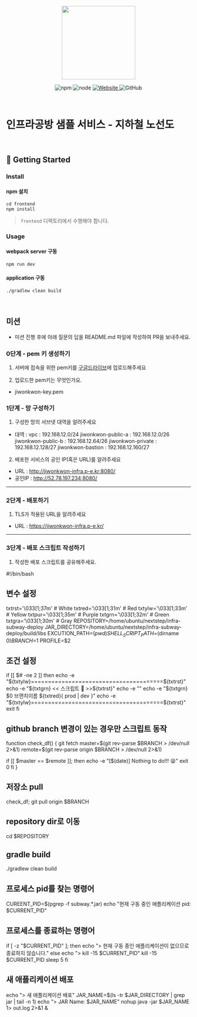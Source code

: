 <p align="center">
    <img width="200px;" src="https://raw.githubusercontent.com/woowacourse/atdd-subway-admin-frontend/master/images/main_logo.png"/>
</p>
<p align="center">
  <img alt="npm" src="https://img.shields.io/badge/npm-%3E%3D%205.5.0-blue">
  <img alt="node" src="https://img.shields.io/badge/node-%3E%3D%209.3.0-blue">
  <a href="https://edu.nextstep.camp/c/R89PYi5H" alt="nextstep atdd">
    <img alt="Website" src="https://img.shields.io/website?url=https%3A%2F%2Fedu.nextstep.camp%2Fc%2FR89PYi5H">
  </a>
  <img alt="GitHub" src="https://img.shields.io/github/license/next-step/atdd-subway-service">
</p>

<br>

# 인프라공방 샘플 서비스 - 지하철 노선도

<br>

## 🚀 Getting Started

### Install
#### npm 설치
```
cd frontend
npm install
```
> `frontend` 디렉토리에서 수행해야 합니다.

### Usage
#### webpack server 구동
```
npm run dev
```
#### application 구동
```
./gradlew clean build
```
<br>

## 미션

* 미션 진행 후에 아래 질문의 답을 README.md 파일에 작성하여 PR을 보내주세요.

### 0단계 - pem 키 생성하기

1. 서버에 접속을 위한 pem키를 [구글드라이브](https://drive.google.com/drive/folders/1dZiCUwNeH1LMglp8dyTqqsL1b2yBnzd1?usp=sharing)에 업로드해주세요

2. 업로드한 pem키는 무엇인가요.
- jiwonkwon-key.pem

### 1단계 - 망 구성하기
1. 구성한 망의 서브넷 대역을 알려주세요
- 대역 : 
vpc : 192.168.12.0/24
jiwonkwon-public-a : 192.168.12.0/26
jiwonkwon-public-b : 192.168.12.64/26
jiwonkwon-private : 192.168.12.128/27
jiwonkwon-bastion : 192.168.12.160/27


2. 배포한 서비스의 공인 IP(혹은 URL)를 알려주세요

- URL : http://jiwonkwon-infra.p-e.kr:8080/
- 공인IP : http://52.78.197.234:8080/



---

### 2단계 - 배포하기
1. TLS가 적용된 URL을 알려주세요

- URL : https://jiwonkwon-infra.p-e.kr/

---

### 3단계 - 배포 스크립트 작성하기

1. 작성한 배포 스크립트를 공유해주세요.

#!/bin/bash

## 변수 설정

txtrst='\033[1;37m' # White
txtred='\033[1;31m' # Red
txtylw='\033[1;33m' # Yellow
txtpur='\033[1;35m' # Purple
txtgrn='\033[1;32m' # Green
txtgra='\033[1;30m' # Gray
REPOSITORY=/home/ubuntu/nextstep/infra-subway-deploy
JAR_DIRECTORY=/home/ubuntu/nextstep/infra-subway-deploy/build/libs
EXCUTION_PATH=$(pwd)
SHELL_SCRIPT_PATH=$(dirname $0)
BRANCH=$1
PROFILE=$2


## 조건 설정
if [[ $# -ne 2 ]]
then
	echo -e "${txtylw}=======================================${txtrst}"
	echo -e "${txtgrn}  << 스크립트 🧐 >>${txtrst}"
	echo -e ""
    	echo -e "${txtgrn} $0 브랜치이름 ${txtred}{ prod | dev }"
	echo -e "${txtylw}=======================================${txtrst}"
	exit
fi

## github branch 변경이 있는 경우만 스크립트 동작
function check_df() {
  git fetch
  master=$(git rev-parse $BRANCH > /dev/null 2>&1)
  remote=$(git rev-parse origin $BRANCH > /dev/null 2>&1)

  if [[ $master == $remote ]]; then
    echo -e "[$(date)] Nothing to do!!! 😫"
    exit 0
  fi
}

## 저장소 pull
check_df;
git pull origin $BRANCH

## repository dir로 이동
cd $REPOSITORY

## gradle build
./gradlew clean build

## 프로세스 pid를 찾는 명령어
CUREENT_PID=$(pgrep -f subway.*.jar)
echo "현재 구동 중인 애플리케이션 pid: $CURRENT_PID"


## 프로세스를 종료하는 명령어
if [ -z "$CURRENT_PID" ]; then
    echo "> 현재 구동 중인 애플리케이션이 없으므로 종료하지 않습니다."
else
    echo "> kill -15 $CURRENT_PID"
    kill -15 $CURRENT_PID
    sleep 5
fi

## 새 애플리케이션 배포
echo "> 새 애플리케이션 배포"
JAR_NAME=$(ls -tr $JAR_DIRECTORY | grep jar | tail -n 1)
echo "> JAR Name: $JAR_NAME"
nohup java -jar $JAR_NAME 1> out.log 2>&1 &

